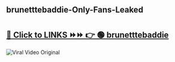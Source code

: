 
 ## brunetttebaddie-Only-Fans-Leaked

# <h2><a href="https://clipsfans.com/brunetttebaddie&ref=git">🔗 Click to LINKS ⏩⏩ 👉 🟢 brunetttebaddie </a></h2>

<a href="https://clipsfans.com/brunetttebaddie&ref=git" rel="nofollow" data-target="animated-image.originalLink"><img src="https://i.ibb.co.com/xMMVF88/686577567.gif" alt="Viral Video Original" style="max-width: 100%; display: inline-block;" data-target="animated-image.originalImage"></a>
